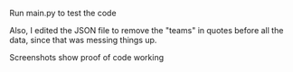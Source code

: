 Run main.py to test the code

Also, I edited the JSON file to remove the "teams" in quotes before all the data, since that was messing things up. 

Screenshots show proof of code working
